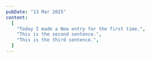 ```yaml
---
pubDate: "13 Mar 2025"
content:
  [
    "Today I made a Now entry for the first time.",
    "This is the second sentence.",
    "This is the third sentence.",
  ]
---
```

